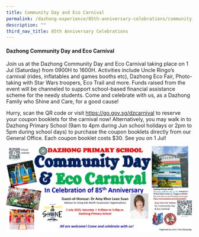 ```yaml
---
title: Community Day and Eco Carnival
permalink: /dazhong-experience/85th-anniversary-celebrations/community-day-and-eco-fair/
description: ""
third_nav_title: 85th Anniversary Celebrations
---
```

#### Dazhong Community Day and Eco Carnival

Join us at the Dazhong Community Day and Eco Carnival taking place on 1 Jul (Saturday) from 0900H to 1600H. Activities include Uncle Ringo’s carnival (rides, inflatables and games booths etc), Dazhong Eco Fair, Photo-taking with Star Wars troopers, Eco Trail and more.  Funds raised from the event will be channeled to support school-based financial assistance scheme for the needy students.  Come and celebrate with us, as a Dazhong Family who Shine and Care, for a good cause! 

Hurry, scan the QR code or visit https://go.gov.sg/dzcarnival to reserve your coupon booklets for the carnival now! Alternatively, you may walk in to Dazhong Primary School  (9am to 4pm during Jun school holidays or 2pm to 5pm during school days) to purchase the coupon booklets directly from our General Office. Each coupon booklet costs $30. See you on 1 Jul!

![](/images/banner%20for%20dazhong%20community%20day%20and%20eco%20carnival%202023%20(1).JPG)
